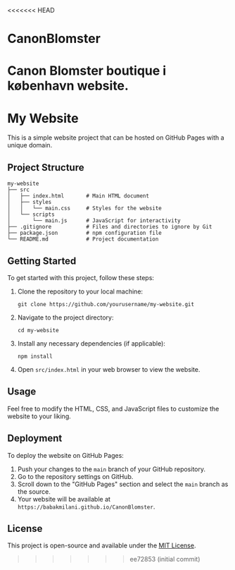 <<<<<<< HEAD
# CanonBlomster
Canon Blomster boutique i københavn website. 
=======
# My Website

This is a simple website project that can be hosted on GitHub Pages with a unique domain.

## Project Structure

```
my-website
├── src
│   ├── index.html       # Main HTML document
│   ├── styles
│   │   └── main.css     # Styles for the website
│   └── scripts
│       └── main.js      # JavaScript for interactivity
├── .gitignore           # Files and directories to ignore by Git
├── package.json         # npm configuration file
└── README.md            # Project documentation
```

## Getting Started

To get started with this project, follow these steps:

1. Clone the repository to your local machine:
   ```
   git clone https://github.com/yourusername/my-website.git
   ```

2. Navigate to the project directory:
   ```
   cd my-website
   ```

3. Install any necessary dependencies (if applicable):
   ```
   npm install
   ```

4. Open `src/index.html` in your web browser to view the website.

## Usage

Feel free to modify the HTML, CSS, and JavaScript files to customize the website to your liking. 

## Deployment

To deploy the website on GitHub Pages:

1. Push your changes to the `main` branch of your GitHub repository.
2. Go to the repository settings on GitHub.
3. Scroll down to the "GitHub Pages" section and select the `main` branch as the source.
4. Your website will be available at `https://babakmilani.github.io/CanonBlomster`.

## License

This project is open-source and available under the [MIT License](LICENSE).
>>>>>>> ee72853 (initial commit)
